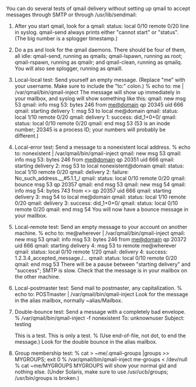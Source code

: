 You can do several tests of qmail delivery without setting up qmail to
accept messages through SMTP or through /usr/lib/sendmail:

1. After you start qmail, look for a
           qmail: status: local 0/10 remote 0/20
   line in syslog. qmail-send always prints either "cannot start" or
   "status". (The big number is a splogger timestamp.)

2. Do a ps and look for the qmail daemons. There should be four of
   them, all idle: qmail-send, running as qmails; qmail-lspawn, running
   as root; qmail-rspawn, running as qmailr; and qmail-clean, running
   as qmailq. You will also see splogger, running as qmaill.

3. Local-local test: Send yourself an empty message. (Replace "me"
   with your username. Make sure to include the "to:" colon.)
      % echo to: me | /var/qmail/bin/qmail-inject
   The message will show up immediately in your mailbox, and syslog
   will show something like this:
           qmail: new msg 53 
           qmail: info msg 53: bytes 246 from <me@domain> qp 20345 uid 666
           qmail: starting delivery 1: msg 53 to local me@domain 
           qmail: status: local 1/10 remote 0/20
           qmail: delivery 1: success: did_1+0+0/
           qmail: status: local 0/10 remote 0/20
           qmail: end msg 53 
   (53 is an inode number; 20345 is a process ID; your numbers will
   probably be different.)

4. Local-error test: Send a message to a nonexistent local address.
      % echo to: nonexistent | /var/qmail/bin/qmail-inject
           qmail: new msg 53 
           qmail: info msg 53: bytes 246 from <me@domain> qp 20351 uid 666
           qmail: starting delivery 2: msg 53 to local nonexistent@domain
           qmail: status: local 1/10 remote 0/20
           qmail: delivery 2: failure: No_such_address.__#5.1.1_/
           qmail: status: local 0/10 remote 0/20
           qmail: bounce msg 53 qp 20357
           qmail: end msg 53 
           qmail: new msg 54 
           qmail: info msg 54: bytes 743 from <> qp 20357 uid 666
           qmail: starting delivery 3: msg 54 to local me@domain
           qmail: status: local 1/10 remote 0/20
           qmail: delivery 3: success: did_1+0+0/
           qmail: status: local 0/10 remote 0/20
           qmail: end msg 54 
   You will now have a bounce message in your mailbox.

5. Local-remote test: Send an empty message to your account on another
   machine.
      % echo to: me@wherever | /var/qmail/bin/qmail-inject
           qmail: new msg 53 
           qmail: info msg 53: bytes 246 from <me@domain> qp 20372 uid 666
           qmail: starting delivery 4: msg 53 to remote me@wherever
           qmail: status: local 0/10 remote 1/20
           qmail: delivery 4: success: 1.2.3.4_accepted_message./...
           qmail: status: local 0/10 remote 0/20
           qmail: end msg 53 
   There will be a pause between "starting delivery" and "success";
   SMTP is slow. Check that the message is in your mailbox on the other
   machine.

6. Local-postmaster test: Send mail to postmaster, any capitalization.
      % echo to: POSTmaster | /var/qmail/bin/qmail-inject
   Look for the message in the alias mailbox, normally ~alias/Mailbox.

7. Double-bounce test: Send a message with a completely bad envelope.
      % /var/qmail/bin/qmail-inject -f nonexistent
      To: unknownuser
      Subject: testing

      This is a test. This is only a test.
      %
   (Use end-of-file, not dot, to end the message.) Look for the double
   bounce in the alias mailbox.

8. Group membership test:
      % cat > ~me/.qmail-groups
      |groups >> MYGROUPS; exit 0
      % /var/qmail/bin/qmail-inject me-groups < /dev/null
      % cat ~me/MYGROUPS
   MYGROUPS will show your normal gid and nothing else. (Under Solaris,
   make sure to use /usr/ucb/groups; /usr/bin/groups is broken.)
